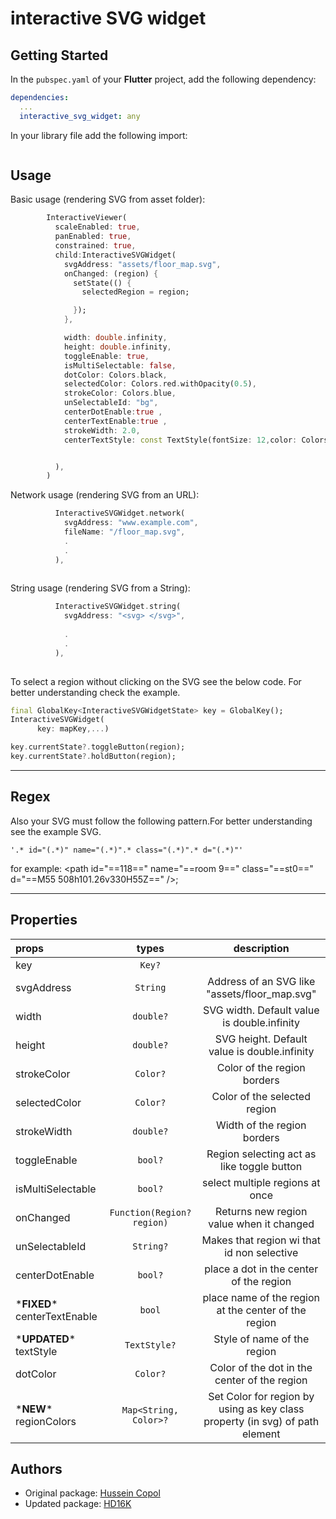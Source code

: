 # interactive SVG widget

## Getting Started

In the `pubspec.yaml` of your **Flutter** project, add the following dependency:

```yaml
dependencies:
  ...
  interactive_svg_widget: any
```

In your library file add the following import:

```dart

```

## Usage

Basic usage (rendering SVG from asset folder):

```dart
        InteractiveViewer(
          scaleEnabled: true,
          panEnabled: true,
          constrained: true,
          child:InteractiveSVGWidget(
            svgAddress: "assets/floor_map.svg",
            onChanged: (region) {
              setState(() {
                selectedRegion = region;

              });
            },

            width: double.infinity,
            height: double.infinity,
            toggleEnable: true,
            isMultiSelectable: false,
            dotColor: Colors.black,
            selectedColor: Colors.red.withOpacity(0.5),
            strokeColor: Colors.blue,
            unSelectableId: "bg",
            centerDotEnable:true ,
            centerTextEnable:true ,
            strokeWidth: 2.0,
            centerTextStyle: const TextStyle(fontSize: 12,color: Colors.black),


          ),
        )
```

Network usage (rendering SVG from an URL):

```dart
          InteractiveSVGWidget.network(
            svgAddress: "www.example.com",
            fileName: "/floor_map.svg",
            .
            .
          ),
        
```

String usage (rendering SVG from a String):

```dart
          InteractiveSVGWidget.string(
            svgAddress: "<svg> </svg>",
          
            .
            .
          ),
        
```

To select a region without clicking on the SVG see the below code. For better understanding check the example.

```dart
final GlobalKey<InteractiveSVGWidgetState> key = GlobalKey();
InteractiveSVGWidget(
      key: mapKey,...)

key.currentState?.toggleButton(region);
key.currentState?.holdButton(region);
```

---

## Regex

Also your SVG must follow the following pattern.For better understanding see the example SVG.

```regex
'.* id="(.*)" name="(.*)".* class="(.*)".* d="(.*)"'
```

for example:
  \<path id="==118==" name="==room 9==" class="==st0==" d="==M55 508h101.26v330H55Z==" />;

---

## Properties

| props                    |           types            |                                 description                                  |
| :----------------------- | :------------------------: | :--------------------------------------------------------------------------: |
| key                      |           `Key?`           |                                                                              |
| svgAddress               |          `String`          |                Address of an SVG like  "assets/floor_map.svg"                |
| width                    |         `double?`          |                 SVG width. Default value is double.infinity                  |
| height                   |         `double?`          |                 SVG height. Default value is double.infinity                 |
| strokeColor              |          `Color?`          |                         Color of the region borders                          |
| selectedColor            |          `Color?`          |                         Color of the selected region                         |
| strokeWidth              |         `double?`          |                         Width of the region borders                          |
| toggleEnable             |          `bool?`           |                  Region selecting act as like toggle button                  |
| isMultiSelectable        |          `bool?`           |                       select multiple regions at once                        |
| onChanged                | `Function(Region? region)` |                   Returns new region value when it changed                   |
| unSelectableId           |         `String?`          |                  Makes that region wi that id non selective                  |
| centerDotEnable          |          `bool?`           |                   place a dot in the center of the region                    |
| \***FIXED**\* centerTextEnable |          `bool`           |             place name of the region at the center of the region             |
| \***UPDATED**\* textStyle    |        `TextStyle?`        |                         Style of name of the region                          |
| dotColor                 |          `Color?`          |                 Color of the dot in the center of the region                 |
| \***NEW**\* regionColors     |   `Map<String, Color>?`    | Set Color for region by using as key class property (in svg) of path element |

## Authors

* Original package: [Hussein Copol](https://github.com/HusseinCopol)
* Updated package: [HD16K](https://github.com/HD16K)

